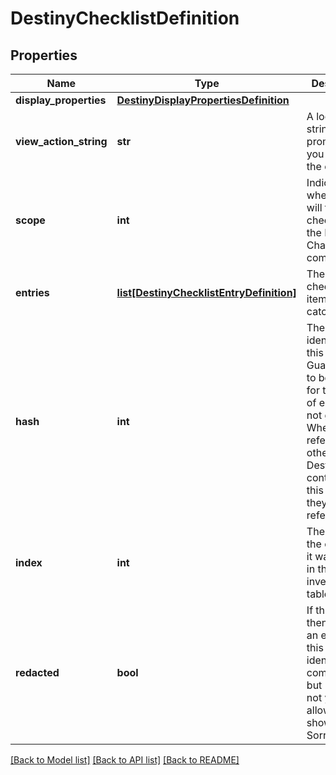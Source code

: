 # DestinyChecklistDefinition

## Properties
Name | Type | Description | Notes
------------ | ------------- | ------------- | -------------
**display_properties** | [**DestinyDisplayPropertiesDefinition**](DestinyDisplayPropertiesDefinition.md) |  | [optional] 
**view_action_string** | **str** | A localized string prompting you to view the checklist. | [optional] 
**scope** | **int** | Indicates whether you will find this checklist on the Profile or Character components. | [optional] 
**entries** | [**list[DestinyChecklistEntryDefinition]**](DestinyChecklistEntryDefinition.md) | The individual checklist items. Gotta catch &#39;em all. | [optional] 
**hash** | **int** | The unique identifier for this entity. Guaranteed to be unique for the type of entity, but not globally.  When entities refer to each other in Destiny content, it is this hash that they are referring to. | [optional] 
**index** | **int** | The index of the entity as it was found in the investment tables. | [optional] 
**redacted** | **bool** | If this is true, then there is an entity with this identifier/type combination, but BNet is not yet allowed to show it. Sorry! | [optional] 

[[Back to Model list]](../README.md#documentation-for-models) [[Back to API list]](../README.md#documentation-for-api-endpoints) [[Back to README]](../README.md)


